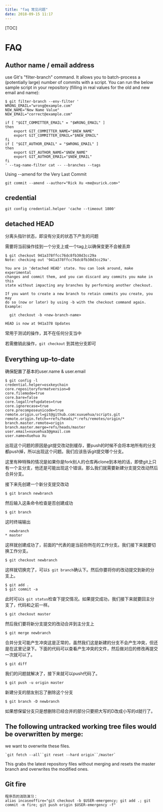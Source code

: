 ```yaml
---
title: "faq 常见问题"
date: 2018-09-15 11:17
---
```



[TOC]


# FAQ



## Author name / email address

use Git's "filter-branch" command. It allows you to batch-process a (potentially large) number of commits with a script.
You can run the below sample script in your repository (filling in real values for the old and new email and name):

```
$ git filter-branch --env-filter '
WRONG_EMAIL="wrong@example.com"
NEW_NAME="New Name Value"
NEW_EMAIL="correct@example.com"

if [ "$GIT_COMMITTER_EMAIL" = "$WRONG_EMAIL" ]
then
    export GIT_COMMITTER_NAME="$NEW_NAME"
    export GIT_COMMITTER_EMAIL="$NEW_EMAIL"
fi
if [ "$GIT_AUTHOR_EMAIL" = "$WRONG_EMAIL" ]
then
    export GIT_AUTHOR_NAME="$NEW_NAME"
    export GIT_AUTHOR_EMAIL="$NEW_EMAIL"
fi
' --tag-name-filter cat -- --branches --tags
```



Using --amend for the Very Last Commit

```
git commit --amend --author="Rick Xu <me@xurick.com>"
```





## credential

```
git config credential.helper 'cache --timeout 1800'
```





## detached HEAD

分离头指针状态，即没有分支的状态下产生的问题

需要将当前操作挂到一个分支上或一个tag上以确保变更不会被丢弃

```
$ git checkout 941a378ffcc76dc8fb30d3cc29a
Note: checking out '941a378ffcc76dc8fb30d3cc29a'.

You are in 'detached HEAD' state. You can look around, make experimental
changes and commit them, and you can discard any commits you make in this
state without impacting any branches by performing another checkout.

If you want to create a new branch to retain commits you create, you may
do so (now or later) by using -b with the checkout command again. Example:

  git checkout -b <new-branch-name>

HEAD is now at 941a378 Updates
```



常用于测试的操作，其不在任何分支当中

若需撤销此操作，`git checkout` 到其他分支即可





## Everything up-to-date

确保配置了基本的user.name & user.email

```
$ git config -l
credential.helper=osxkeychain
core.repositoryformatversion=0
core.filemode=true
core.bare=false
core.logallrefupdates=true
core.ignorecase=true
core.precomposeunicode=true
remote.origin.url=git@github.com:xuxuehua/scripts.git
remote.origin.fetch=+refs/heads/*:refs/remotes/origin/*
branch.master.remote=origin
branch.master.merge=refs/heads/master
user.email=xuxuehua3@gmail.com
user.name=Xuehua Xu
```





出现这个问题的原因是git提交改动到缓存，要push的时候不会将本地所有的分支都push掉，所以出现这个问题。我们应该告诉git提交哪个分支。

这里有种特殊的情况是如果你是fork别人的仓库再clone到本地的话，即使git上只有一个主分支，他还是可能出现这个错误。那么我们就需要新建分支提交改动然后合并分支。

接下来先创建一个新分支提交改动

```
$ git branch newbranch
```

然后输入这条命令检查是否创建成功

```
$ git branch
```

这时终端输出

```
  newbranch
* master
```

这样就创建成功了，前面的*代表的是当前你所在的工作分支。我们接下来就要切换工作分支。

```
$ git checkout newbranch
```

这样就切换完了，可以`$ git branch`确认下。然后你要将你的改动提交到新的分支上。

```
$ git add .
$ git commit -a
```

此时可以`$ git status`检查下提交情况。如果提交成功，我们接下来就要回主分支了，代码和之前一样。

```
$ git checkout master
```

然后我们要将新分支提交的改动合并到主分支上

```
$ git merge newbranch
```

合并分支可能产生冲突这是正常的，虽然我们这是新建的分支不会产生冲突，但还是在这里记录下。下面的代码可以查看产生冲突的文件，然后做对应的修改再提交一次就可以了。

```
$ git diff
```

我们的问题就解决了，接下来就可以push代码了。

```
$ git push -u origin master
```

新建分支的朋友别忘了删除这个分支

```
$ git branch -D newbranch
```

如果想保留分支只是想删除已经合并的部分只要把大写的D改成小写的d就行了。





## The following untracked working tree files would be overwritten by merge:

we want to overwrite these files.

```
`git fetch --all``git reset --hard origin``/master`
```

This grabs the latest repository files without merging and resets the master branch and overwrites the modified ones.



## Git fire

```
程序员的消防演习：
alias incaseoffire="git checkout -b $USER-emergency; git add .; git commit -m fire; git push origin $USER-emergency -f"

```

